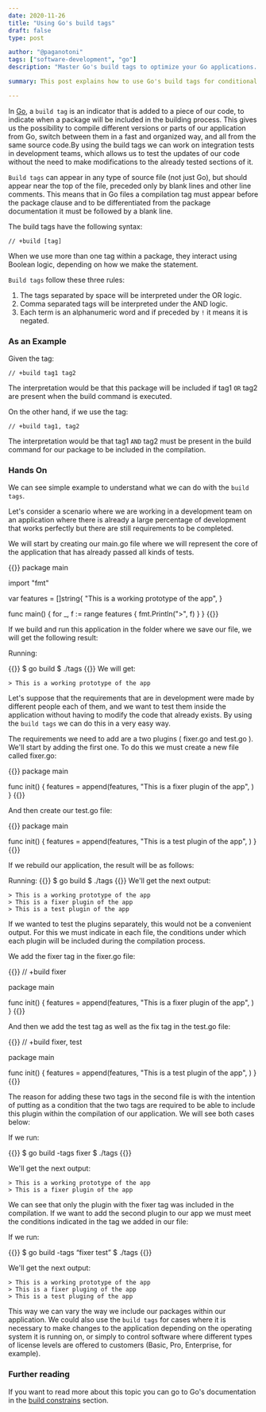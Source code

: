 ```yaml
---
date: 2020-11-26
title: "Using Go's build tags"
draft: false
type: post

author: "@paganotoni"
tags: ["software-development", "go"]
description: "Master Go's build tags to optimize your Go applications. Learn how to use build constraints effectively for platform-specific code, testing, and development configurations."

summary: This post explains how to use Go's build tags for conditional compilation in applications. It covers syntax, Boolean logic for tags, and practical examples for plugins and OS-specific code. Learn to optimize Go builds for different environments and features.

---
```

In [Go](https://golang.org/), a `build tag` is an indicator that is added to a piece of our code, to indicate when a package will be included in the building process.  This gives us the possibility to compile different versions or parts of our application from Go, switch between them in a fast and organized way, and all from the same source code.By using the build tags we can work on integration tests in development teams, which allows us to test the updates of our code without the need to make modifications to the already tested sections of it.

`Build tags` can appear in any type of source file (not just Go), but should appear near the top of the file, preceded only by blank lines and other line comments. This means that in Go files a compilation tag must appear before the package clause and to be differentiated from the package documentation it must be followed by a blank line.

The build tags have the following syntax:

```
// +build [tag]
```

When we use more than one tag within a package, they interact using Boolean logic, depending on how we make the statement.

`Build tags` follow these three rules:

1. The tags separated by space will be interpreted under the OR logic.
2. Comma separated tags will be interpreted under the AND logic.
3. Each term is an alphanumeric word and if preceded by `!` it means it is negated.

### As an Example

Given the tag:

```
// +build tag1 tag2
```

The interpretation would be that this package will be included if  tag1 `OR`  tag2 are present when the build command is executed.

On the other hand, if we use the tag:

```
// +build tag1, tag2
```

The interpretation would be that tag1 `AND` tag2 must be present in the build command for our package to be included in the compilation.

### Hands On

We can see simple example to understand what we can do with the `build tags`.

Let's consider a scenario where we are working in a development team on an application where there is already a large percentage of development that works perfectly but there are still requirements to be completed.

We will start by creating our main.go file where we will represent the core of the application that has already passed all kinds of tests.

{{<copyable-code language="go">}}
package main

import "fmt"

var features = []string{
    "This is a working prototype of the app",
}

func main() {
    for _, f := range features {
        fmt.Println(">", f)
    }
}
{{</copyable-code>}}

If we build and run this application in the folder where we save our file, we will get the following result:

Running:

{{<copyable-code language="">}}
$ go build
$ ./tags
{{</copyable-code>}}
We will get:

```
> This is a working prototype of the app
```

Let's suppose that the requirements that are in development were made by different people each of them, and we want to test them inside the application without having to modify the code that already exists. By using the `build tags` we can do this in a very easy way.

The requirements we need to add are a two plugins ( fixer.go and test.go ). We'll start by adding the first one. To do this we must create a new file called fixer.go:

{{<copyable-code language="go">}}
package main

func init() {
    features = append(features,
        "This is a fixer plugin of the app",
    )
}
{{</copyable-code>}}

And then create our test.go file:

{{<copyable-code language="go">}}
package main

func init() {
    features = append(features,
        "This is a test plugin of the app",
    )
}
{{</copyable-code>}}

If we rebuild our application, the result will be as follows:

Running:
{{<copyable-code language="">}}
$ go build
$ ./tags
{{</copyable-code>}}
We'll get the next output:

```
> This is a working prototype of the app
> This is a fixer plugin of the app
> This is a test plugin of the app
```

If we wanted to test the plugins separately, this would not be a convenient output. For this we must indicate in each file, the conditions under which each plugin will be included during the compilation process.

We add the fixer tag in the fixer.go file:

{{<copyable-code language="go">}}
// +build fixer

package main

func init() {
    features = append(features,
        "This is a fixer plugin of the app",
    )
}
{{</copyable-code>}}

And then we add the test tag as well as the fix tag in the test.go file:

{{<copyable-code language="go">}}
// +build fixer, test

package main

func init() {
    features = append(features,
        "This is a test plugin of the app",
    )
}
{{</copyable-code>}}

The reason for adding these two tags in the second file is with the intention of putting as a condition that the two tags are required to be able to include this plugin within the compilation of our application.  We will see both cases below:

If we run:

{{<copyable-code language="">}}
$ go build -tags fixer
$ ./tags
{{</copyable-code>}}

We'll get the next output:

```
> This is a working prototype of the app
> This is a fixer plugin of the app
```

We can see that only the plugin with the fixer tag was included in the compilation. If we want to add the second plugin to our app we must meet the conditions indicated in the tag we added in our file:

If we run:

{{<copyable-code language="">}}
$ go build -tags “fixer test”
$ ./tags
{{</copyable-code>}}

We'll get the next output:

```
> This is a working prototype of the app
> This is a fixer pluging of the app
> This is a test pluging of the app
```

This way we can vary the way we include our packages within our application. We could also use the `build tags` for cases where it is necessary to make changes to the application depending on the operating system it is running on, or simply to control software where different types of license levels are offered to customers (Basic, Pro, Enterprise, for example).

### Further reading

If you want to read more about this topic you can go to Go's documentation in the [build constrains](https://golang.org/cmd/go/#hdr-Build_constraints) section.
